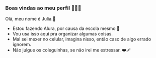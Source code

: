   ### Boas vindas ao meu perfil 🍒🏳️‍🌈
   
   Olá, meu nome é Julia.💜

  - Estou fazendo Alura, por causa da escola mesmo 🥰
  - Vou usa isso aqui pra organizar algumas coisas.
  - Mal sei mexer no celular, imagina nisso, então caso de algo errado ignorem. 
  - Não julgue os coleguinhas, se não irei me estressar. ❤️‍🩹

